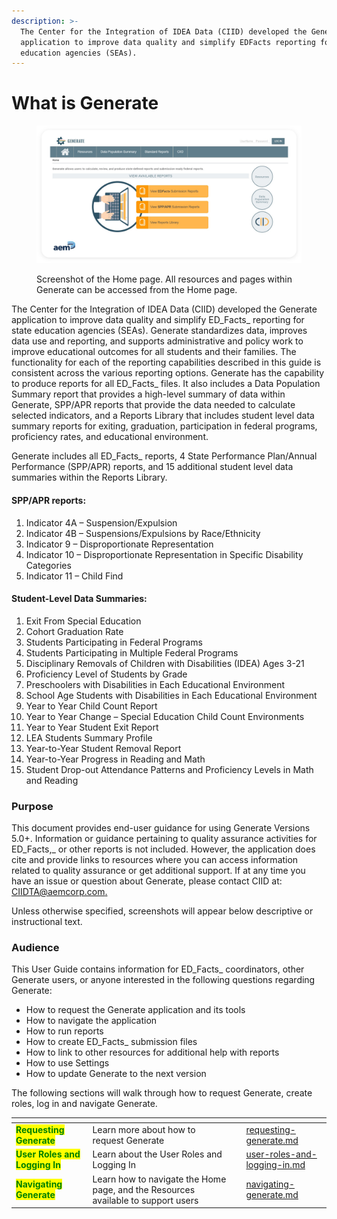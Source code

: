 ```yaml
---
description: >-
  The Center for the Integration of IDEA Data (CIID) developed the Generate
  application to improve data quality and simplify EDFacts reporting for state
  education agencies (SEAs).
---
```


# What is Generate

<figure><img src="../../.gitbook/assets/image (36).png" alt=""><figcaption><p>Screenshot of the Home page. All resources and pages within Generate can be accessed from the Home page.</p></figcaption></figure>

The Center for the Integration of IDEA Data (CIID) developed the Generate application to improve data quality and simplify ED_Facts_ reporting for state education agencies (SEAs). Generate standardizes data, improves data use and reporting, and supports administrative and policy work to improve educational outcomes for all students and their families. The functionality for each of the reporting capabilities described in this guide is consistent across the various reporting options. Generate has the capability to produce reports for all ED_Facts_ files. It also includes a Data Population Summary report that provides a high-level summary of data within Generate, SPP/APR reports that provide the data needed to calculate selected indicators, and a Reports Library that includes student level data summary reports for exiting, graduation, participation in federal programs, proficiency rates, and educational environment.

Generate includes all ED_Facts_ reports, 4 State Performance Plan/Annual Performance (SPP/APR) reports, and 15 additional student level data summaries within the Reports Library.

#### SPP/APR reports:

1. Indicator 4A – Suspension/Expulsion
2. Indicator 4B – Suspensions/Expulsions by Race/Ethnicity
3. Indicator 9 – Disproportionate Representation
4. Indicator 10 – Disproportionate Representation in Specific Disability Categories
5. Indicator 11 – Child Find

#### Student-Level Data Summaries:

1. Exit From Special Education
2. Cohort Graduation Rate
3. Students Participating in Federal Programs
4. Students Participating in Multiple Federal Programs
5. Disciplinary Removals of Children with Disabilities (IDEA) Ages 3-21
6. Proficiency Level of Students by Grade
7. Preschoolers with Disabilities in Each Educational Environment
8. School Age Students with Disabilities in Each Educational Environment
9. Year to Year Child Count Report
10. Year to Year Change – Special Education Child Count Environments
11. Year to Year Student Exit Report
12. LEA Students Summary Profile
13. Year-to-Year Student Removal Report
14. Year-to-Year Progress in Reading and Math
15. Student Drop-out Attendance Patterns and Proficiency Levels in Math and Reading

### Purpose <a href="#toc113439029" id="toc113439029"></a>

This document provides end-user guidance for using Generate Versions 5.0+. Information or guidance pertaining to quality assurance activities for ED_Facts,_ or other reports is not included. However, the application does cite and provide links to resources where you can access information related to quality assurance or get additional support. If at any time you have an issue or question about Generate, please contact CIID at: [CIIDTA@aemcorp.com.](mailto:CIIDTA@aemcorp.com)

Unless otherwise specified, screenshots will appear below descriptive or instructional text.

### Audience <a href="#toc113439030" id="toc113439030"></a>

This User Guide contains information for ED_Facts_ coordinators, other Generate users, or anyone interested in the following questions regarding Generate:

* How to request the Generate application and its tools
* How to navigate the application
* How to run reports
* How to create ED_Facts_ submission files
* How to link to other resources for additional help with reports
* How to use Settings
* How to update Generate to the next version

The following sections will walk through how to request Generate, create roles, log in and navigate Generate.

<table data-view="cards"><thead><tr><th></th><th></th><th></th><th data-hidden data-card-target data-type="content-ref"></th></tr></thead><tbody><tr><td><mark style="color:green;"><strong>Requesting Generate</strong></mark></td><td>Learn more about how to request Generate</td><td></td><td><a href="../requesting-generate.md">requesting-generate.md</a></td></tr><tr><td><mark style="color:green;"><strong>User Roles and Logging In</strong></mark></td><td>Learn about the User Roles and Logging In</td><td></td><td><a href="../../user-workspace/user-roles-and-logging-in.md">user-roles-and-logging-in.md</a></td></tr><tr><td><mark style="color:green;"><strong>Navigating Generate</strong></mark></td><td>Learn how to navigate the Home page, and the Resources available to support users</td><td></td><td><a href="../../user-workspace/navigating-generate.md">navigating-generate.md</a></td></tr></tbody></table>

